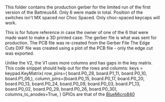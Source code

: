 This folder contains the production gerber for the limited run of the first version of the Battreus44.
Only 6 were made in total.
Position of the switches isn't MX spaced nor Choc Spaced.
Only choc-spaced keycaps will work.

This is for future reference in case the owner of one of the 6 that were made want to make a 3D printed case.
The gerber file is what was sent for production.
The PCB file was re-created from the Gerber File
The Edge Cuts DXF file was created using a plot of the PCB file - only the edge cut was exported.

Unlike the V2, the V1 uses more columns and has gaps in the key matrix.
This code snippet should help out for the rows and columns:
keys = keypad.KeyMatrix(
    row_pins=( board.P0_28, board.P1_11, board.P0_10, board.P1_06,),
    column_pins=(board.P0_15, board.P0_17, board.P0_20, board.P0_13,  board.P0_24,
                 board.P0_09, board.P0_03, board.P1_13,  board.P0_02, board.P0_29, board.P0_26,  board.P0_30),
    columns_to_anodes=True,
)
GPIOs are that of the [BlueMicro840](http://nrf52.jpconstantineau.com/docs/bluemicro840_v1)